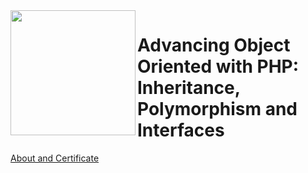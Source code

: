  <img align="left" width="200" src='https://github.com/alura-dive-enock/certificates/blob/main/courses/Programming/PHP/Advancing_Object_Oriented_with_PHP_Inheritance_Polymorphism_and_Interfaces/assets/icon_Alura_Avan%C3%A7ando%20com%20Orienta%C3%A7%C3%A3o%20a%20Objetos%20com%20PHP:%20Heran%C3%A7a,%20Polimorfismo%20e%20Interfaces.png?raw=true' />

# Advancing Object Oriented with PHP: Inheritance, Polymorphism and Interfaces

[About and Certificate](https://github.com/alura-dive-enock/certificates/tree/main/courses/Programming/PHP/Advancing_Object_Oriented_with_PHP_Inheritance_Polymorphism_and_Interfaces)
